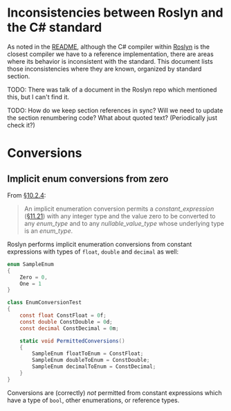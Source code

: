 # Inconsistencies between Roslyn and the C# standard

As noted in the [README](README.md), although the C# compiler within [Roslyn](https://github.com/dotnet/roslyn) is the closest compiler we have to a reference implementation, there are areas where its behavior is inconsistent with the standard. This document lists those inconsistencies where they are known, organized by standard section.

TODO: There was talk of a document in the Roslyn repo which mentioned this, but I can't find it.

TODO: How do we keep section references in sync? Will we need to update the section renumbering code? What about quoted text? (Periodically just check it?)

# Conversions

## Implicit enum conversions from zero

From [§10.2.4](standard/conversions.md#1024-implicit-enumeration-conversions):

> An implicit enumeration conversion permits a *constant_expression* ([§11.21](standard/expressions.md#1121-constant-expressions)) with any integer type and the value zero to be converted to any *enum_type* and to any *nullable_value_type* whose underlying type is an *enum_type*.

Roslyn performs implicit enumeration conversions from constant expressions with types of `float`, `double` and `decimal` as well:

```csharp
enum SampleEnum
{
    Zero = 0,
    One = 1
}

class EnumConversionTest
{
    const float ConstFloat = 0f;
    const double ConstDouble = 0d;
    const decimal ConstDecimal = 0m;

    static void PermittedConversions()
    {
        SampleEnum floatToEnum = ConstFloat;
        SampleEnum doubleToEnum = ConstDouble;
        SampleEnum decimalToEnum = ConstDecimal;
    }
}
```

Conversions are (correctly) *not* permitted from constant expressions which have a type of `bool`, other enumerations, or reference types.
